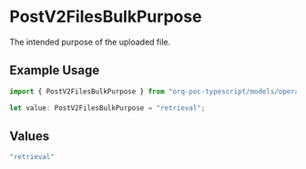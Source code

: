 # PostV2FilesBulkPurpose

The intended purpose of the uploaded file.

## Example Usage

```typescript
import { PostV2FilesBulkPurpose } from "orq-poc-typescript/models/operations";

let value: PostV2FilesBulkPurpose = "retrieval";
```

## Values

```typescript
"retrieval"
```